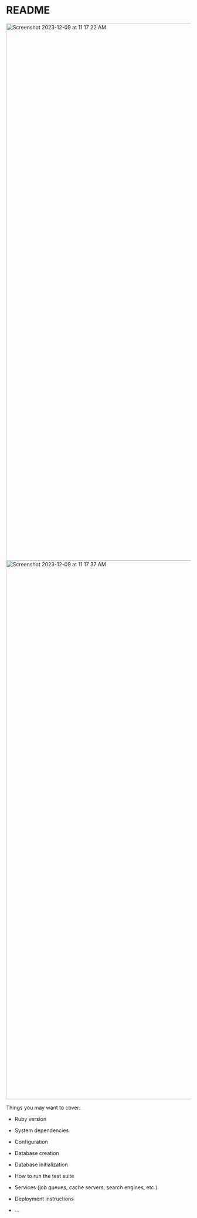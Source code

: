 # README
<img width="1461" alt="Screenshot 2023-12-09 at 11 17 22 AM" src="https://github.com/Athikajishida/My_loginApp/assets/150222146/a234a86c-335e-409f-ad01-f70e8e13120d">

<img width="1466" alt="Screenshot 2023-12-09 at 11 17 37 AM" src="https://github.com/Athikajishida/My_loginApp/assets/150222146/2694dd89-9d75-4e5d-ba35-18f66bb597b7">


Things you may want to cover:

* Ruby version

* System dependencies

* Configuration

* Database creation

* Database initialization

* How to run the test suite

* Services (job queues, cache servers, search engines, etc.)

* Deployment instructions

* ...
